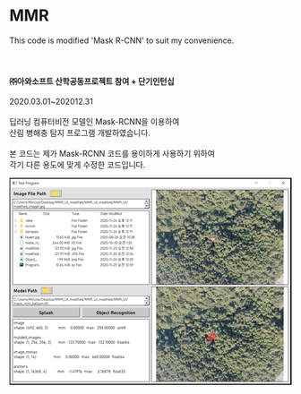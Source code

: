 # MMR
This code is modified 'Mask R-CNN' to suit my convenience.<br>
<br>
<br>
#### ㈜아와소프트 산학공동프로젝트 참여 + 단기인턴십<br>
2020.03.01~202012.31<br>
<br>
딥러닝 컴퓨터비전 모델인 Mask-RCNN을 이용하여<br>
산림 병해충 탐지 프로그램 개발하였습니다.<br>
<br>
본 코드는 제가 Mask-RCNN 코드를 용이하게 사용하기 위하여<br>
각기 다른 용도에 맞게 수정한 코드입니다.<br>

![This is an image](/images/image01.png)
